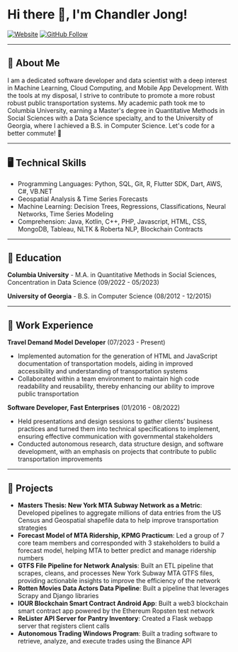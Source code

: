 # Hi there 👋, I'm Chandler Jong!

[![Website](https://img.shields.io/website?label=musingcj.com&style=for-the-badge&url=https%3A%2F%2Fmusingcj.com)](https://musingcj.com)
[![GitHub Follow](https://img.shields.io/github/followers/ctjong27?label=Follow&style=social)](https://github.com/ctjong27)

---

## 📝 About Me

I am a dedicated software developer and data scientist with a deep interest in Machine Learning, Cloud Computing, and Mobile App Development. With the tools at my disposal, I strive to contribute to promote a more robust robust public transportation systems. My academic path took me to Columbia University, earning a Master's degree in Quantitative Methods in Social Sciences with a Data Science specialty, and to the University of Georgia, where I achieved a B.S. in Computer Science. Let's code for a better commute! 🚆

---

## 🖥️ Technical Skills

- Programming Languages: Python, SQL, Git, R, Flutter SDK, Dart, AWS, C#, VB.NET
- Geospatial Analysis & Time Series Forecasts
- Machine Learning: Decision Trees, Regressions, Classifications, Neural Networks, Time Series Modeling
- Comprehension: Java, Kotlin, C++, PHP, Javascript, HTML, CSS, MongoDB, Tableau, NLTK & Roberta NLP, Blockchain Contracts

---

## 🏫 Education

**Columbia University** - M.A. in Quantitative Methods in Social Sciences, Concentration in Data Science (09/2022 - 05/2023)

**University of Georgia** - B.S. in Computer Science (08/2012 - 12/2015)

---

## 💼 Work Experience

**Travel Demand Model Developer** (07/2023 - Present) 
- Implemented automation for the generation of HTML and JavaScript documentation of transportation models, aiding in improved accessibility and understanding of transportation systems
- Collaborated within a team environment to maintain high code readability and reusability, thereby enhancing our ability to improve public transportation

**Software Developer, Fast Enterprises** (01/2016 - 08/2022)
- Held presentations and design sessions to gather clients’ business practices and turned them into technical specifications to implement, ensuring effective communication with governmental stakeholders
- Conducted autonomous research, data structure design, and software development, with an emphasis on projects that contribute to public transportation improvements

---

## 🧠 Projects

- **Masters Thesis: New York MTA Subway Network as a Metric**: Developed pipelines to aggregate millions of data entries from the US Census and Geospatial shapefile data to help improve transportation strategies
- **Forecast Model of MTA Ridership, KPMG Practicum**: Led a group of 7 core team members and corresponded with 3 stakeholders to build a forecast model, helping MTA to better predict and manage ridership numbers
- **GTFS File Pipeline for Network Analysis**: Built an ETL pipeline that scrapes, cleans, and processes New York Subway MTA GTFS files, providing actionable insights to improve the efficiency of the network
- **Rotten Movies Data Actors Data Pipeline**: Built a pipeline that leverages Scrapy and Django libraries
- **IOUR Blockchain Smart Contract Android App**: Built a web3 blockchain smart contract app powered by the Ethereum Ropsten test network
- **ReLister API Server for Pantry Inventory**: Created a Flask webapp server that registers client calls
- **Autonomous Trading Windows Program**: Built a trading software to retrieve, analyze, and execute trades using the Binance API

